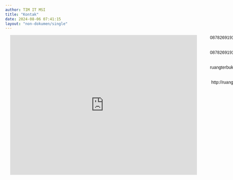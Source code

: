 ```yaml
---
author: TIM IT MSI
title: "Kontak"
date: 2024-08-06 07:41:15
layout: "non-dokumen/single"
---
```


<div style="display: flex; gap: 2rem; font-family: 'Poppins', sans-serif; flex-direction: column; padding: 0 1rem;">
  <div style="flex: 1;">
<iframe src="https://www.google.com/maps/embed?pb=!1m18!1m12!1m3!1d31685.70617463867!2d110.18273139407948!3d-6.924837656782652!2m3!1f0!2f0!3f0!3m2!1i1024!2i768!4f13.1!3m3!1m2!1s0x2e705c4425e18fa5%3A0x1afaf231d513dba!2sKendal%2C%20Kec.%20Kendal%2C%20Kabupaten%20Kendal%2C%20Jawa%20Tengah!5e0!3m2!1sid!2sid!4v1755143937644!5m2!1sid!2sid" width="600" height="450" style="border:0;" allowfullscreen="" loading="lazy" referrerpolicy="no-referrer-when-downgrade"></iframe>
  </div>

  <div style="flex: 1;">
    <p style="margin: 0cm; text-align: left; display: flex; align-items: center; margin-bottom: 2rem;" class="text-black dark:text-white">
      <i class="fas fa-phone-alt" style="margin-right: 10px; font-size: 26px;"></i>
      <span style="font-family: 'Poppins', sans-serif;"><span style="vertical-align: inherit;"><span style="vertical-align: inherit;"><span style="vertical-align: inherit;"><span style="vertical-align: inherit;"><span style="vertical-align: inherit;"><span style="vertical-align: inherit;">087826919172</span></span></span></span></span></span></span>
    </p>
    <p style="margin: 0cm; text-align: left; display: flex; align-items: center; margin-bottom: 2rem;" class="text-black dark:text-white">
      <i class="fas fa-fax" style="margin-right: 10px; font-size: 26px;"></i>
      <span style="vertical-align: inherit;"><span style="font-family: 'Poppins', sans-serif;"><span style="vertical-align: inherit;"><span style="vertical-align: inherit;"><span style="vertical-align: inherit;"><span style="vertical-align: inherit;"><span style="vertical-align: inherit;">087826919172</span></span></span></span></span></span></span>
    </p>
    <p style="margin: 0cm; text-align: left; display: flex; align-items: center; margin-bottom: 2rem;" class="text-black dark:text-white">
      <i class="fas fa-envelope" style="margin-right: 10px; font-size: 26px;"></i>
      <span style="font-family: 'Poppins', sans-serif;"><span style="vertical-align: inherit;"><span style="vertical-align: inherit;"><span style="vertical-align: inherit;"><span style="vertical-align: inherit;"><span style="vertical-align: inherit;"><span style="vertical-align: inherit;"></span></span></span></span></span></span></span><span style="vertical-align: inherit;"><a href="mailto:lpkmidzukisekai@gmail.com" class="text-black dark:text-white" style="text-decoration: none; transition: color 0.3s;" onmouseover="this.style.color='#2F855A'" onmouseout="this.style.color='black'"><span style="font-family: 'Poppins', sans-serif;"><span style="vertical-align: inherit;"><span style="vertical-align: inherit;"><span style="vertical-align: inherit;"><span style="vertical-align: inherit;"><span style="vertical-align: inherit;">ruangterbukamedia@gmail.com</span></span></span></span></span></span></a></span>
    </p>
    <p style="margin: 0cm; text-align: left; display: flex; align-items: center;" class="text-black dark:text-white">
      <i class="fas fa-globe" style="margin-right: 10px; font-size: 26px;"></i>
      <span style="font-family: 'Poppins', sans-serif;"><span style="vertical-align: inherit;"><span style="vertical-align: inherit;"><span style="vertical-align: inherit;"><span style="vertical-align: inherit;"><span style="vertical-align: inherit;"></span></span></span></span></span></span><span style="font-family: 'Poppins', sans-serif;"><span style="vertical-align: inherit;"><span style="vertical-align: inherit;"><span style="vertical-align: inherit;"><span style="vertical-align: inherit;"><span style="vertical-align: inherit;">&nbsp;<a href="https://litbang.kalbarprov.go.id/" class="text-black dark:text-white" style="text-decoration: none; transition: color 0.3s;" onmouseover="this.style.color='#2F855A'" onmouseout="this.style.color='black'">http://ruangterbukamedia.netlify.app</a></span></span></span></span></span></span>
    </p>
  </div>
</div>

<style>
@media (min-width: 768px) {
  div[style*="flex-direction: column"] {
    flex-direction: row !important;
  }
}
</style>